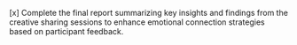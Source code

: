 [x] Complete the final report summarizing key insights and findings from the creative sharing sessions to enhance emotional connection strategies based on participant feedback.